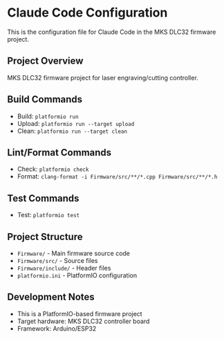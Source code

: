 # Claude Code Configuration

This is the configuration file for Claude Code in the MKS DLC32 firmware project.

## Project Overview
MKS DLC32 firmware project for laser engraving/cutting controller.

## Build Commands
- Build: `platformio run`
- Upload: `platformio run --target upload`
- Clean: `platformio run --target clean`

## Lint/Format Commands
- Check: `platformio check`
- Format: `clang-format -i Firmware/src/**/*.cpp Firmware/src/**/*.h`

## Test Commands
- Test: `platformio test`

## Project Structure
- `Firmware/` - Main firmware source code
- `Firmware/src/` - Source files
- `Firmware/include/` - Header files
- `platformio.ini` - PlatformIO configuration

## Development Notes
- This is a PlatformIO-based firmware project
- Target hardware: MKS DLC32 controller board
- Framework: Arduino/ESP32